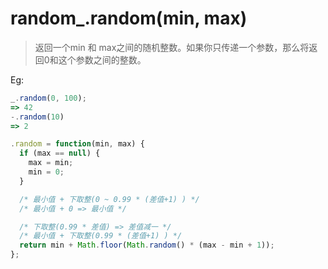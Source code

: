 # random_.random(min, max) 

> 返回一个min 和 max之间的随机整数。如果你只传递一个参数，那么将返回0和这个参数之间的整数。

Eg:

```js
_.random(0, 100);
=> 42
-.random(10)
=> 2
```

```js
.random = function(min, max) {
  if (max == null) {
    max = min;
    min = 0;
  }

  /* 最小值 + 下取整(0 ~ 0.99 * (差值+1) ) */
  /* 最小值 + 0 => 最小值 */

  /* 下取整(0.99 * 差值) => 差值减一 */
  /* 最小值 + 下取整(0.99 * (差值+1) ) */
  return min + Math.floor(Math.random() * (max - min + 1));
};
```